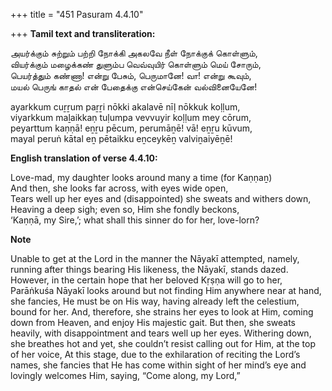 +++
title = "451 Pasuram 4.4.10"

+++
**Tamil text and transliteration:**

அயர்க்கும் சுற்றும் பற்றி நோக்கி அகலவே நீள் நோக்குக் கொள்ளும்,  
வியர்க்கும் மழைக்கண் துளும்ப வெவ்வுயிர் கொள்ளும் மெய் சோரும்,  
பெயர்த்தும் கண்ணா! என்று பேசும், பெருமானே! வா! என்று கூவும்,  
மயல் பெருங் காதல் என் பேதைக்கு என்செய்கேன் வல்வினையேனே!

ayarkkum cuṟṟum paṟṟi nōkki akalavē nīḷ nōkkuk koḷḷum,  
viyarkkum maḻaikkaṇ tuḷumpa vevvuyir koḷḷum mey cōrum,  
peyarttum kaṇṇā! eṉṟu pēcum, perumāṉē! vā! eṉṟu kūvum,  
mayal peruṅ kātal eṉ pētaikku eṉceykēṉ valviṉaiyēṉē!

**English translation of verse 4.4.10:**

Love-mad, my daughter looks around many a time (for Kaṇṇaṉ)  
And then, she looks far across, with eyes wide open,  
Tears well up her eyes and (disappointed) she sweats and withers down,  
Heaving a deep sigh; even so, Him she fondly beckons,  
‘Kaṇṇā, my Sire,’; what shall this sinner do for her, love-lorn?

**Note**

Unable to get at the Lord in the manner the Nāyakī attempted, namely, running after things bearing His likeness, the Nāyakī, stands dazed. However, in the certain hope that her beloved Kṛṣṇa will go to her, Parāṅkuśa Nāyakī looks around but not finding Him anywhere near at hand, she fancies, He must be on His way, having already left the celestium, bound for her. And, therefore, she strains her eyes to look at Him, coming down from Heaven, and enjoy His majestic gait. But then, she sweats heavily, with disappointment and tears well up her eyes. Withering down, she breathes hot and yet, she couldn’t resist calling out for Him, at the top of her voice, At this stage, due to the exhilaration of reciting the Lord’s names, she fancies that He has come within sight of her mind’s eye and lovingly welcomes Him, saying, “Come along, my Lord,”



